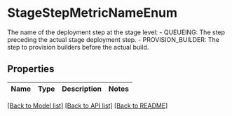 # StageStepMetricNameEnum

The name of the deployment step at the stage level: - QUEUEING: The step preceding the actual stage deployment step. - PROVISION_BUILDER: The step to provision builders before the actual build. 

## Properties

Name | Type | Description | Notes
------------ | ------------- | ------------- | -------------

[[Back to Model list]](../README.md#documentation-for-models) [[Back to API list]](../README.md#documentation-for-api-endpoints) [[Back to README]](../README.md)


